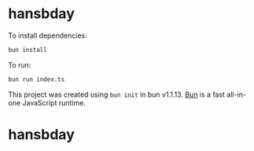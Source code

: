 # hansbday

To install dependencies:

```bash
bun install
```

To run:

```bash
bun run index.ts
```

This project was created using `bun init` in bun v1.1.13. [Bun](https://bun.sh) is a fast all-in-one JavaScript runtime.
# hansbday
